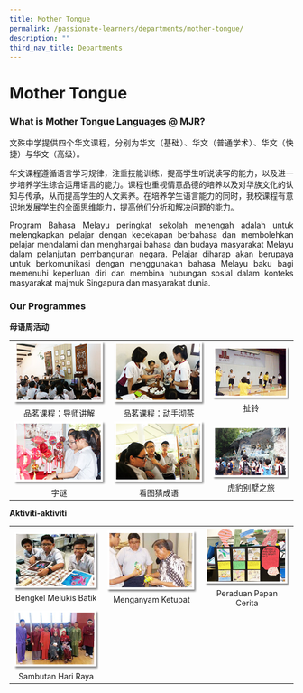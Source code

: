 ```yaml
---
title: Mother Tongue
permalink: /passionate-learners/departments/mother-tongue/
description: ""
third_nav_title: Departments
---
```

# **Mother Tongue**

### **What is Mother Tongue Languages @ MJR?**

<p style="text-align: justify;">文殊中学提供四个华文课程，分别为华文（基础）、华文（普通学术）、华文（快捷）与华文（高级）。</p>

<p style="text-align: justify;">华文课程遵循语言学习规律，注重技能训练，提高学生听说读写的能力，以及进一步培养学生综合运用语言的能力。课程也重视情意品德的培养以及对华族文化的认知与传承，从而提高学生的人文素养。在培养学生语言能力的同时，我校课程有意识地发展学生的全面思维能力，提高他们分析和解决问题的能力。</p>

<p style="text-align: justify;">Program Bahasa Melayu peringkat sekolah menengah adalah untuk melengkapkan pelajar dengan kecekapan berbahasa dan membolehkan pelajar mendalami dan menghargai bahasa dan budaya masyarakat Melayu dalam pelanjutan pembangunan negara. Pelajar diharap akan berupaya untuk berkomunikasi dengan menggunakan bahasa Melayu baku bagi memenuhi keperluan diri dan membina hubungan sosial dalam konteks masyarakat majmuk Singapura dan masyarakat dunia.</p>

### **Our Programmes**

**母语周活动**


|   |   |   |
|:----:|:-----:|:------:|
| ![](/images/Passionate%20Learners/Mother%20Tongue/mt1.png)  品茗课程：导师讲解	 |  ![](/images/Passionate%20Learners/Mother%20Tongue/mt2.png) 品茗课程：动手沏茶	 |  ![](/images/Passionate%20Learners/Mother%20Tongue/mt3.png) 扯铃 |
|  ![](/images/Passionate%20Learners/Mother%20Tongue/mt4.png) 字谜	 |  ![](/images/Passionate%20Learners/Mother%20Tongue/mt5.png) 看图猜成语	 |  ![](/images/Passionate%20Learners/Mother%20Tongue/mt6.png) 虎豹别墅之旅 |



**Aktiviti-aktiviti**


|   |   |   |
|:----:|:-----:|:------:|
| ![](/images/Passionate%20Learners/Mother%20Tongue/mt7.png)  Bengkel Melukis Batik	  |  ![](/images/Passionate%20Learners/Mother%20Tongue/mt8.png) Menganyam Ketupat	 |  ![](/images/Passionate%20Learners/Mother%20Tongue/mt9.png)  Peraduan Papan Cerita  |
|  ![](/images/Passionate%20Learners/Mother%20Tongue/mt10.png)   Sambutan Hari Raya	  |     |   |